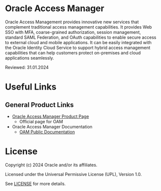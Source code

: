 # Oracle Access Manager

Oracle Access Management provides innovative new services that complement traditional access management capabilities. It provides Web SSO with MFA, coarse-grained authorization, session management, standard SAML Federation, and OAuth capabilities to enable secure access to external cloud and mobile applications. It can be easily integrated with the Oracle Identity Cloud Service to support hybrid access management capabilities that can help customers protect on-premises and cloud applications seamlessly.

Reviewed: 31.01.2024

# Useful Links

## General Product Links

- [Oracle Access Manager Product Page](https://www.oracle.com/middleware/technologies/access-management.html)
    - Official page for OAM
- Oracle Access Manager Documentation
    - [OAM Public Documentation](https://docs.oracle.com/en/middleware/idm/suite/12.2.1.3/)
    
# License

Copyright (c) 2024 Oracle and/or its affiliates.

Licensed under the Universal Permissive License (UPL), Version 1.0.

See [LICENSE](https://github.com/oracle-devrel/technology-engineering/blob/main/LICENSE) for more details.
